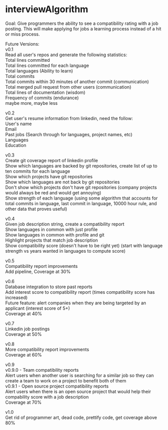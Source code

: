 # interviewAlgorithm
Goal: Give programmers the ability to see a compatibility rating with a job posting.  This will make applying for jobs a learning process instead of a hit or miss process.

Future Versions:  
v0.1  
  Read all user's repos and generate the following statistics:  
    Total lines committed  
    Total lines committed for each language  
    Total languages (Ability to learn)  
    Total commits  
    Total commits within 30 minutes of another commit (communication)  
    Total merged pull request from other users (communication)  
    Total lines of documentation (wisdom)  
    Frequency of commits (endurance)  
    maybe more, maybe less  

v0.2  
  Get user's resume information from linkedin, need the follow:  
    User's name  
    Email  
    Past jobs (Search through for languages, project names, etc)  
    Languages  
    Education  
    
v0.3  
  Create git coverage report of linkedin profile  
    Show which languages are backed by git repositories, create list of up to ten commits for each language  
    Show which projects have git repositories  
    Show which languages are not back by git repositories  
    Don't show which projects don't have git repositories (company projects would always be red and would get annoying)  
    Show strength of each language (using some algorithm that accounts for total commits in language, last commit in language, 10000 hour rule, and other data that proves useful)  

v0.4  
  Given job description string, create a compatibility report  
    Show languages in common with just profile  
    Show languages in common with profile and git  
    Highlight projects that match job description  
    Show compatibility score (doesn't have to be right yet) (start with language strength vs years wanted in languages to compute score)  
    
v0.5  
  Compatibility report improvements  
  Add pipeline, Coverage at 30%  

v0.6  
  Database integration to store past reports  
    Add interest score to compatibility report (times compatibility score has increased)  
    Future feature: alert companies when they are being targeted by an applicant (interest score of 5+)  
  Coverage at 40%  

v0.7  
  Linkedin job postings  
  Coverage at 50%  

v0.8  
  More compatibility report improvements  
  Coverage at 60%  
  
v0.9  
  v0.9.0 - Team compatibility reports  
    Alert users when another user is searching for a similar job so they can create a team to work on a project to benefit both of them  
  v0.9.1 - Open source project compatibility reports  
    Alert users when there is an open source project that would help their compability score with a job description  
  Coverage at 70%  
    
v1.0  
  Get rid of programmer art, dead code, prettify code, get coverage above 80%  
